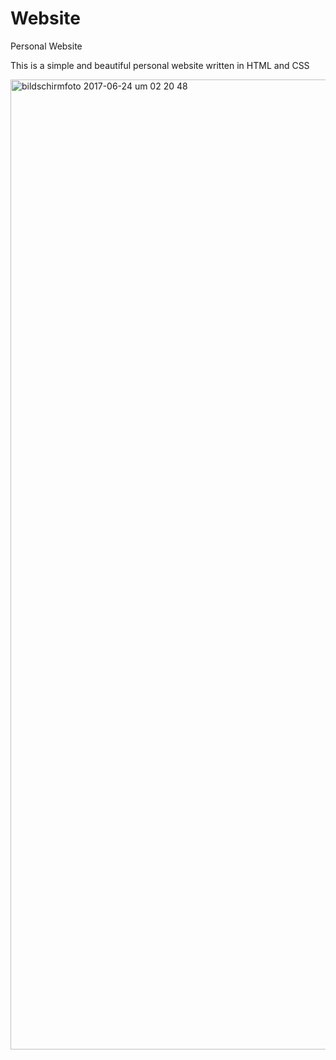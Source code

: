 # Website
Personal Website

This is a simple and beautiful personal website written in HTML and CSS

<img width="1552" alt="bildschirmfoto 2017-06-24 um 02 20 48" src="https://user-images.githubusercontent.com/25595297/27504046-c7c620be-5883-11e7-9bfb-56ea5b06164f.png">
